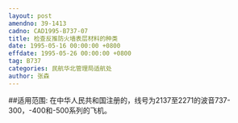 ```yaml
---
layout: post
amendno: 39-1413
cadno: CAD1995-B737-07
title: 检查反推防火墙表层材料的种类
date: 1995-05-16 00:00:00 +0800
effdate: 1995-05-26 00:00:00 +0800
tag: B737
categories: 民航华北管理局适航处
author: 张森
---
```


##适用范围:
在中华人民共和国注册的，线号为2137至2271的波音737-300，-400和-500系列的飞机。

